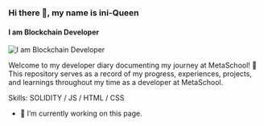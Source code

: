 ### Hi there 👋, my name is ini-Queen
#### I am Blockchain Developer
![I am Blockchain Developer](https://metaschool.so/articles/wp-content/uploads/2022/01/Frame-fdfd5.png)

Welcome to my developer diary documenting my journey at MetaSchool! 🚀 This repository serves as a record of my progress, experiences, projects, and learnings throughout my time as a developer at MetaSchool.

Skills: SOLIDITY / JS / HTML / CSS

- 🔭 I’m currently working on this page. 




